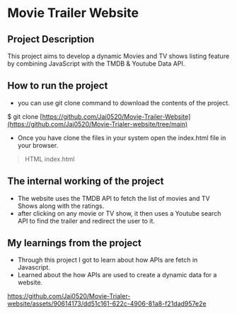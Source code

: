 # Movie Trailer Website

## Project Description
This project aims to develop a dynamic Movies and TV shows listing feature by combining JavaScript with the TMDB & Youtube Data API.

## How to run the project
* you can use git clone command to download the contents of the project.

$ git clone [https://github.com/Jai0520/Movie-Trailer-Website](https://github.com/Jai0520/Movie-Trialer-website/tree/main)

* Once you have clone the files in your system open the index.html file in your browser.

> HTML index.html

## The internal working of the project
* The website uses the TMDB API to fetch the list of movies and TV Shows along with the ratings.
* after clicking on any movie or TV show, it then uses a Youtube search API to find the trailer and redirect the user to it.

## My learnings from the project
* Through this project I got to learn about how APIs are fetch in Javascript.
* Learned about the how APIs are used to create a dynamic data for a website.

https://github.com/Jai0520/Movie-Trialer-website/assets/90614173/dd51c161-622c-4906-81a8-f21dad957e2e
